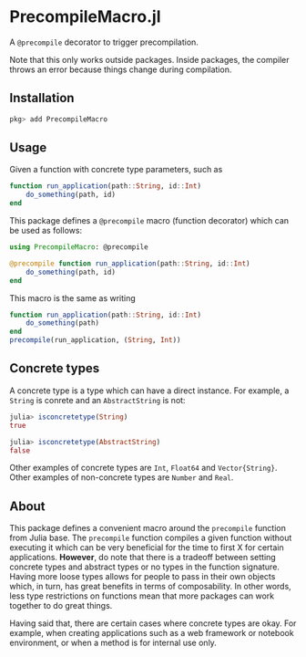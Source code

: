 # PrecompileMacro.jl

A `@precompile` decorator to trigger precompilation.

Note that this only works outside packages.
Inside packages, the compiler throws an error because things change during compilation.

## Installation

```julia
pkg> add PrecompileMacro
```

## Usage

Given a function with concrete type parameters, such as

```julia
function run_application(path::String, id::Int)
    do_something(path, id)
end
```

This package defines a `@precompile` macro (function decorator) which can be used as follows:

```julia
using PrecompileMacro: @precompile

@precompile function run_application(path::String, id::Int)
    do_something(path, id)
end
```

This macro is the same as writing

```julia
function run_application(path::String, id::Int)
    do_something(path)
end
precompile(run_application, (String, Int))
```

## Concrete types

A concrete type is a type which can have a direct instance.
For example, a `String` is conrete and an `AbstractString` is not:

```julia
julia> isconcretetype(String)
true

julia> isconcretetype(AbstractString)
false
```

Other examples of concrete types are `Int`, `Float64` and `Vector{String}`.
Other examples of non-concrete types are `Number` and `Real`.

## About

This package defines a convenient macro around the `precompile` function from Julia base.
The `precompile` function compiles a given function without executing it which can be very beneficial for the time to first X for certain applications.
**However**, do note that there is a tradeoff between setting concrete types and abstract types or no types in the function signature.
Having more loose types allows for people to pass in their own objects which, in turn, has great benefits in terms of composability.
In other words, less type restrictions on functions mean that more packages can work together to do great things.

Having said that, there are certain cases where concrete types are okay.
For example, when creating applications such as a web framework or notebook environment, or when a method is for internal use only.
